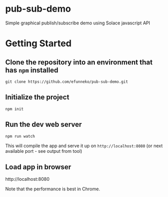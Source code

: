 # pub-sub-demo
Simple graphical publish/subscribe demo using Solace javascript API

# Getting Started

## Clone the repository into an environment that has `npm` installed

`git clone https://github.com/efunneko/pub-sub-demo.git`

## Initialize the project

`npm init`

## Run the dev web server

`npm run watch`

This will compile the app and serve it up on `http://localhost:8080` (or next available port - see output from tool)

## Load app in browser

http://localhost:8080

Note that the performance is best in Chrome.

